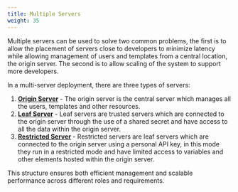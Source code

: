 ```yaml
---
title: Multiple Servers
weight: 35
---
```


Multiple servers can be used to solve two common problems, the first is to allow the placement of servers close to developers to minimize latency while allowing management of users and templates from a central location, the origin server. The second is to allow scaling of the system to support more developers.

In a multi-server deployment, there are three types of servers:

1. **[Origin Server](origin-servers)** - The origin server is the central server which manages all the users, templates and other resources.
2. **[Leaf Server](leaf-servers)** - Leaf servers are trusted servers which are connected to the origin server through the use of a shared secret and have access to all the data within the origin server.
3. **[Restricted Server](restricted-servers)** - Restricted servers are leaf servers which are connected to the origin server using a personal API key, in this mode they run in a restricted mode and have limited access to variables and other elements hosted within the origin server.

This structure ensures both efficient management and scalable performance across different roles and requirements.
